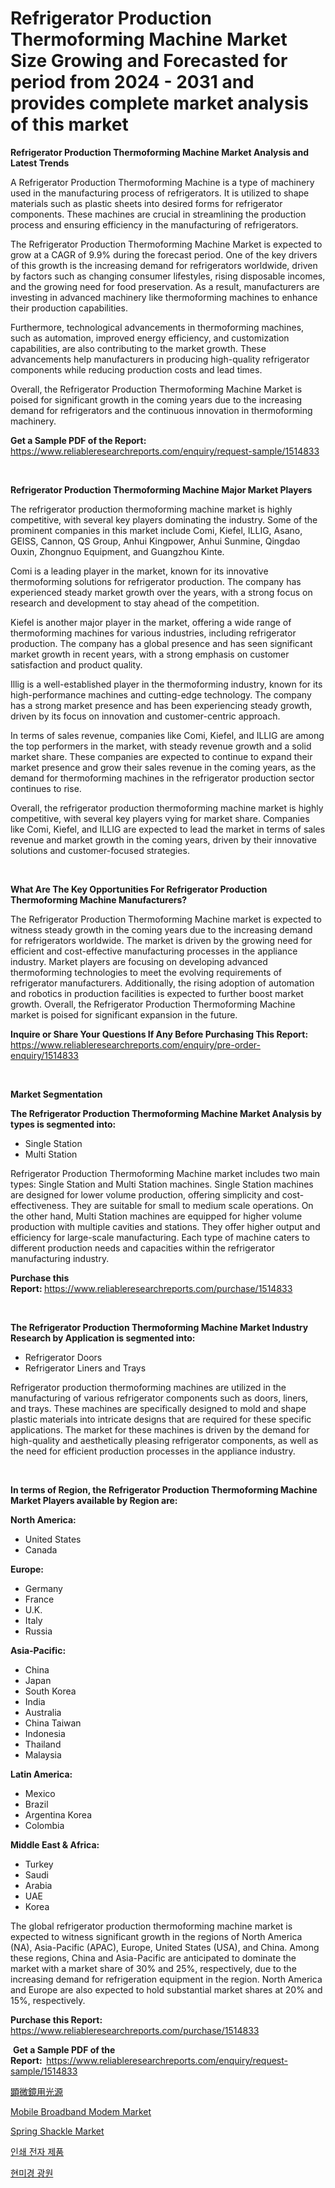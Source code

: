 <p><h1>Refrigerator Production Thermoforming Machine Market Size Growing and Forecasted for period from 2024 - 2031 and provides complete market analysis of this market</h1></p><p><strong>Refrigerator Production Thermoforming Machine Market Analysis and Latest Trends</strong></p>
<p><p>A Refrigerator Production Thermoforming Machine is a type of machinery used in the manufacturing process of refrigerators. It is utilized to shape materials such as plastic sheets into desired forms for refrigerator components. These machines are crucial in streamlining the production process and ensuring efficiency in the manufacturing of refrigerators.</p><p>The Refrigerator Production Thermoforming Machine Market is expected to grow at a CAGR of 9.9% during the forecast period. One of the key drivers of this growth is the increasing demand for refrigerators worldwide, driven by factors such as changing consumer lifestyles, rising disposable incomes, and the growing need for food preservation. As a result, manufacturers are investing in advanced machinery like thermoforming machines to enhance their production capabilities.</p><p>Furthermore, technological advancements in thermoforming machines, such as automation, improved energy efficiency, and customization capabilities, are also contributing to the market growth. These advancements help manufacturers in producing high-quality refrigerator components while reducing production costs and lead times.</p><p>Overall, the Refrigerator Production Thermoforming Machine Market is poised for significant growth in the coming years due to the increasing demand for refrigerators and the continuous innovation in thermoforming machinery.</p></p>
<p><strong>Get a Sample PDF of the Report:&nbsp;</strong> <a href="https://www.reliableresearchreports.com/enquiry/request-sample/1514833">https://www.reliableresearchreports.com/enquiry/request-sample/1514833</a></p>
<p>&nbsp;</p>
<p><strong>Refrigerator Production Thermoforming Machine Major Market Players</strong></p>
<p><p>The refrigerator production thermoforming machine market is highly competitive, with several key players dominating the industry. Some of the prominent companies in this market include Comi, Kiefel, ILLIG, Asano, GEISS, Cannon, QS Group, Anhui Kingpower, Anhui Sunmine, Qingdao Ouxin, Zhongnuo Equipment, and Guangzhou Kinte.</p><p>Comi is a leading player in the market, known for its innovative thermoforming solutions for refrigerator production. The company has experienced steady market growth over the years, with a strong focus on research and development to stay ahead of the competition.</p><p>Kiefel is another major player in the market, offering a wide range of thermoforming machines for various industries, including refrigerator production. The company has a global presence and has seen significant market growth in recent years, with a strong emphasis on customer satisfaction and product quality.</p><p>Illig is a well-established player in the thermoforming industry, known for its high-performance machines and cutting-edge technology. The company has a strong market presence and has been experiencing steady growth, driven by its focus on innovation and customer-centric approach.</p><p>In terms of sales revenue, companies like Comi, Kiefel, and ILLIG are among the top performers in the market, with steady revenue growth and a solid market share. These companies are expected to continue to expand their market presence and grow their sales revenue in the coming years, as the demand for thermoforming machines in the refrigerator production sector continues to rise.</p><p>Overall, the refrigerator production thermoforming machine market is highly competitive, with several key players vying for market share. Companies like Comi, Kiefel, and ILLIG are expected to lead the market in terms of sales revenue and market growth in the coming years, driven by their innovative solutions and customer-focused strategies.</p></p>
<p>&nbsp;</p>
<p><strong>What Are The Key Opportunities For Refrigerator Production Thermoforming Machine Manufacturers?</strong></p>
<p><p>The Refrigerator Production Thermoforming Machine market is expected to witness steady growth in the coming years due to the increasing demand for refrigerators worldwide. The market is driven by the growing need for efficient and cost-effective manufacturing processes in the appliance industry. Market players are focusing on developing advanced thermoforming technologies to meet the evolving requirements of refrigerator manufacturers. Additionally, the rising adoption of automation and robotics in production facilities is expected to further boost market growth. Overall, the Refrigerator Production Thermoforming Machine market is poised for significant expansion in the future.</p></p>
<p><strong>Inquire or Share Your Questions If Any Before Purchasing This Report:</strong> <a href="https://www.reliableresearchreports.com/enquiry/pre-order-enquiry/1514833">https://www.reliableresearchreports.com/enquiry/pre-order-enquiry/1514833</a></p>
<p>&nbsp;</p>
<p><strong>Market Segmentation</strong></p>
<p><strong>The Refrigerator Production Thermoforming Machine Market Analysis by types is segmented into:</strong></p>
<p><ul><li>Single Station</li><li>Multi Station</li></ul></p>
<p><p>Refrigerator Production Thermoforming Machine market includes two main types: Single Station and Multi Station machines. Single Station machines are designed for lower volume production, offering simplicity and cost-effectiveness. They are suitable for small to medium scale operations. On the other hand, Multi Station machines are equipped for higher volume production with multiple cavities and stations. They offer higher output and efficiency for large-scale manufacturing. Each type of machine caters to different production needs and capacities within the refrigerator manufacturing industry.</p></p>
<p><strong>Purchase this Report:&nbsp;</strong><a href="https://www.reliableresearchreports.com/purchase/1514833">https://www.reliableresearchreports.com/purchase/1514833</a></p>
<p>&nbsp;</p>
<p><strong>The Refrigerator Production Thermoforming Machine Market Industry Research by Application is segmented into:</strong></p>
<p><ul><li>Refrigerator Doors</li><li>Refrigerator Liners and Trays</li></ul></p>
<p><p>Refrigerator production thermoforming machines are utilized in the manufacturing of various refrigerator components such as doors, liners, and trays. These machines are specifically designed to mold and shape plastic materials into intricate designs that are required for these specific applications. The market for these machines is driven by the demand for high-quality and aesthetically pleasing refrigerator components, as well as the need for efficient production processes in the appliance industry.</p></p>
<p>&nbsp;</p>
<p><strong>In terms of Region, the Refrigerator Production Thermoforming Machine Market Players available by Region are:</strong></p>
<p>
    <p> <strong> North America: </strong>
        <ul>
            <li>United States</li>
            <li>Canada</li>
        </ul>
        </p> 
    <p> <strong> Europe: </strong>
        <ul>
            <li>Germany</li>
            <li>France</li>
            <li>U.K.</li>
            <li>Italy</li>
            <li>Russia</li>
        </ul>
        </p> 
    <p> <strong> Asia-Pacific: </strong>
        <ul>
            <li>China</li>
            <li>Japan</li>
            <li>South Korea</li>
            <li>India</li>
            <li>Australia</li>
            <li>China Taiwan</li>
            <li>Indonesia</li>
            <li>Thailand</li>
            <li>Malaysia</li>
        </ul>
        </p> 
    <p> <strong> Latin America: </strong>
        <ul>
            <li>Mexico</li>
            <li>Brazil</li>
            <li>Argentina Korea</li>
            <li>Colombia</li>
        </ul>
        </p> 
    <p> <strong> Middle East & Africa: </strong>
        <ul>
            <li>Turkey</li>
            <li>Saudi</li>
            <li>Arabia</li>
            <li>UAE</li>
            <li>Korea</li>
        </ul>
    </p>
    </p>
<p><p>The global refrigerator production thermoforming machine market is expected to witness significant growth in the regions of North America (NA), Asia-Pacific (APAC), Europe, United States (USA), and China. Among these regions, China and Asia-Pacific are anticipated to dominate the market with a market share of 30% and 25%, respectively, due to the increasing demand for refrigeration equipment in the region. North America and Europe are also expected to hold substantial market shares at 20% and 15%, respectively.</p></p>
<p><strong>Purchase this Report: </strong><a href="https://www.reliableresearchreports.com/purchase/1514833">https://www.reliableresearchreports.com/purchase/1514833</a></p>
<p>&nbsp;<strong>Get a Sample PDF of the Report:&nbsp;&nbsp;</strong><a href="https://www.reliableresearchreports.com/enquiry/request-sample/1514833">https://www.reliableresearchreports.com/enquiry/request-sample/1514833</a></p>
<p><strong></strong></p>
<p><p><a href="https://medium.com/@tilico28/%E3%83%9E%E3%82%A4%E3%82%AF%E3%83%AD%E3%82%B9%E3%82%B3%E3%83%BC%E3%83%97%E3%81%AE%E5%85%89%E6%BA%90%E5%B8%82%E5%A0%B4%E3%81%AE%E8%A6%8F%E6%A8%A1%E3%81%A8%E5%B8%82%E5%A0%B4%E5%8B%95%E5%90%91-%E5%AE%8C%E5%85%A8%E3%81%AA%E7%94%A3%E6%A5%AD%E6%A6%82%E8%A6%81-2024%E5%B9%B4%E3%81%8B%E3%82%892031%E5%B9%B4%E3%81%BE%E3%81%A7-996a9b1f8753">顕微鏡用光源</a></p><p><a href="https://view.publitas.com/reportprime-1/mobile-broadband-modem-market-size-growing-and-forecasted-for-period-from-2024-2031-and-provides-complete-market-analysis-of-this-market/">Mobile Broadband Modem Market</a></p><p><a href="https://view.publitas.com/reportprime-1/spring-shackle-market-research-report-the-key-to-successful-business-strategy-forecasted-for-period-from-2024-2031/">Spring Shackle Market</a></p><p><a href="https://medium.com/@ihrwupjwoda2503/%EC%9D%B8%EC%87%84-%EC%A0%84%EC%9E%90-%EC%A0%9C%ED%92%88-%EC%8B%9C%EC%9E%A5-%EC%8B%9C%EC%9E%A5-%EC%A0%90%EC%9C%A0%EC%9C%A8-%EC%8B%9C%EC%9E%A5-%EB%8F%99%ED%96%A5-%EB%B0%8F-%EB%AF%B8%EB%9E%98-%EC%84%B1%EC%9E%A5-%ED%83%90%EC%83%89-d29f13a9ede4">인쇄 전자 제품</a></p><p><a href="https://medium.com/@theodoretse_77468/%ED%98%84%EB%AF%B8%EA%B2%BD-%EA%B4%91%EC%9B%90-%EC%8B%9C%EC%9E%A5-%EA%B7%9C%EB%AA%A8%EB%8A%94-%EC%A0%84-%EC%84%B8%EA%B3%84-%EC%82%B0%EC%97%85%EC%97%90%EC%84%9C-%EC%B5%9C%EC%A0%81%EC%9D%98-%EB%A7%88%EC%BC%80%ED%8C%85-%EC%B1%84%EB%84%90%EC%9D%84-%ED%99%95%EC%9D%B8%ED%95%A9%EB%8B%88%EB%8B%A4-45b564dad066">현미경 광원</a></p></p>